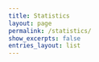```yaml
---
title: Statistics
layout: page
permalink: /statistics/
show_excerpts: false
entries_layout: list
---
```


